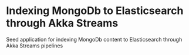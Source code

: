 Indexing MongoDb to Elasticsearch through Akka Streams
===============================

Seed application for indexing MongoDb content to Elasticsearch through Akka Streams pipelines

